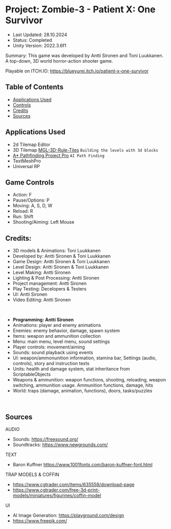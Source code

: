# **Project: Zombie-3 - Patient X: One Survivor**
- Last Updated: 28.10.2024
- Status: Completed
- Unity Version: 2022.3.6f1
 
Summary: This game was developed by Antti Sironen and Toni Luukkanen. A top-down, 3D world horror-action shooter game.

Playable on ITCH.IO: https://blueyurei.itch.io/patient-x-one-survivor

## Table of Contents
- [Applications Used](#applications-used)
- [Controls](#game-controls)
- [Credits](#credits)
- [Sources](#sources)

## Applications Used
- 2d Tilemap Editor
- 3D Tilemap [MGL-3D-Rule-Tiles](https://github.com/michaelsgamelab/MGL-3D-Rule-Tiles/tree/main) `Building the levels with 3d blocks`
- [A* Pathfinding Project Pro](https://arongranberg.com/astar/) `AI Path Finding`
- TextMeshPro
- Universal RP

## Game Controls

- Action: F
- Pause/Options: P 
- Moving: A, S, D, W
- Reload: R 
- Run: Shift
- Shooting/Aiming: Left Mouse

## Credits:

- 3D models & Animations: Toni Luukkanen
- Developed by: Antti Sironen & Toni Luukkanen
- Game Design: Antti Sironen & Toni Luukkanen
- Level Design: Antti Sironen & Toni Luukkanen
- Level Making: Antti Sironen
- Lighting & Post Processing: Antti Sironen
- Project management: Antti Sironen
- Play Testing: Decelopers & Testers
- UI: Antti Sironen
- Video Editing: Antti Sironen
<br>

- **Programming: Antti Sironen**
- Animations: player and enemy animations
- Enemies: enemy behavior, damage, spawn system
- Items: weapon and ammunition collection
- Menu: main menu, level menu, sound settings
- Player controls: movement/aiming
- Sounds: sound playback using events
- UI: weapon/ammonunition information, stamina bar, Settings (audio, controls), story and instruction texts
- Units: health and damage system, stat inheritance from ScriptableObjects
- Weapons & ammunition: weapon functions, shooting, reloading, weapon switching, ammunition usage. Ammunition functions, damage, hits
- World: traps (damage, animation, functions), doors, tasks/puzzles
<br>

## Sources

AUDIO
- Sounds: https://freesound.org/ 
- Soundtracks: https://www.newgrounds.com/

TEXT
- Baron Kuffner
https://www.1001fonts.com/baron-kuffner-font.html

TRAP MODELS & COFFIN
- https://www.cgtrader.com/items/635558/download-page
- https://www.cgtrader.com/free-3d-print-models/miniatures/figurines/coffin-model

UI
- AI Image Generation: https://playground.com/design
- https://www.freepik.com/